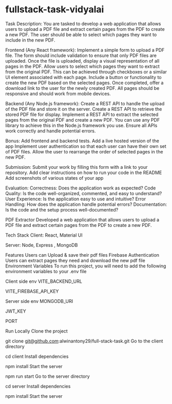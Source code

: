 # fullstack-task-vidyalai

Task Description:
You are tasked to develop a web application that allows users to upload a PDF file and extract certain pages from the PDF to create a new PDF. The user should be able to select which pages they want to include in the new PDF.

Frontend (Any React framework):
Implement a simple form to upload a PDF file. The form should include validation to ensure that only PDF files are uploaded.
Once the file is uploaded, display a visual representation of all pages in the PDF.
Allow users to select which pages they want to extract from the original PDF. This can be achieved through checkboxes or a similar UI element associated with each page.
Include a button or functionality to create the new PDF based on the selected pages. Once completed, offer a download link to the user for the newly created PDF.
All pages should be responsive and should work from mobile devices.


Backend (Any Node.js framework):
Create a REST API to handle the upload of the PDF file and store it on the server.
Create a REST API to retrieve the stored PDF file for display.
Implement a REST API to extract the selected pages from the original PDF and create a new PDF. You can use any PDF library to achieve this in the Node.js framework you use.
Ensure all APIs work correctly and handle potential errors.


Bonus:
Add frontend and backend tests.
Add a live hosted version of the app
Implement user authentication so that each user can have their own set of PDF files.
Allow the user to rearrange the order of selected pages in the new PDF.


Submission:
Submit your work by filling this form with a link to your repository.
Add clear instructions on how to run your code in the README
Add screenshots of various states of your app


Evaluation:
Correctness: Does the application work as expected?
Code Quality: Is the code well-organized, commented, and easy to understand?
User Experience: Is the application easy to use and intuitive?
Error Handling: How does the application handle potential errors?
Documentation: Is the code and the setup process well-documented?









PDF Extractor
Developed a web application that allows users to upload a PDF file and extract certain pages from the PDF to create a new PDF.

Tech Stack
Client: React, Material UI

Server: Node, Express , MongoDB

Features
Users can Upload & save their pdf files
Firebase Authentication
Users can extract pages they need and download the new pdf file
Environment Variables
To run this project, you will need to add the following environment variables to your .env file

Client side env
VITE_BACKEND_URL

VITE_FIREBASE_API_KEY

Server side env
MONGODB_URI

JWT_KEY

PORT

Run Locally
Clone the project

  git clone git@github.com:alwinantony29/full-stack-task.git
Go to the client directory

  cd client
Install dependencies

  npm install
Start the server

  npm run start
Go to the server directory

  cd server
Install dependencies

  npm install
Start the server

